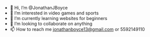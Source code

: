 - 👋 Hi, I’m @JonathanJBoyce
- 👀 I’m interested in video games and sports
- 🌱 I’m currently learning websites for beginners 
- 💞️ I’m looking to collaborate on anything 
- 📫 How to reach me jonathanboyce13@gmail.com or 5592149110

<!---
JonathanJBoyce/JonathanJBoyce is a ✨ special ✨ repository because its `README.md` (this file) appears on your GitHub profile.
You can click the Preview link to take a look at your changes.
--->
